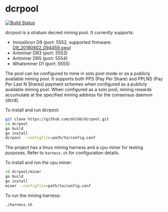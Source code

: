 # dcrpool 

[![Build Status](https://travis-ci.com/dnldd/dcrpool.svg?branch=master)](https://travis-ci.com/dnldd/dcrpool)

dcrpool is a stratum decred mining pool. It currently supports:
* Innosilicon D9 (port: 5552, supported firmware: [D9_20180602_094459.swu](https://drive.google.com/open?id=1wofB_OUDkB2gxz_IS7wM8Br6ogKdYDmY))
* Antminer DR3 (port: 5553)
* Antminer DR5 (port: 5554) 
* Whatsminer D1 (port: 5555)

The pool can be configured to mine in solo pool mode or as a publicly available 
mining pool. It supports both PPS (Pay Per Share) and PPLNS 
(Pay Per Last N Shares) payment schemes when configured as a publicly 
available mining pool. When configured as a solo pool, mining rewards 
accumulate at the specified mining address for the consensus daemon (dcrd).

To install and run dcrpool:  

```sh
git clone https://github.com/dnldd/dcrpool.git 
cd dcrpool 
go build 
go install 
dcrpool --configfile=path/to/config.conf 
```

The project has a tmux mining harness and a cpu miner for testing purposes.
Refer to `harness.sh` for configuration details. 

To install and run the cpu miner:  

```sh
cd dcrpool/miner 
go build 
go install 
miner --configfile=path/to/config.conf 
```

To run the mining harness:  

```sh
./harness.sh 
```


